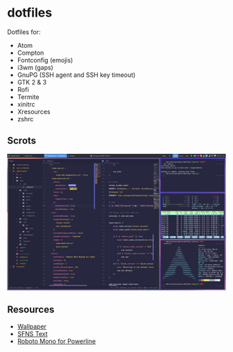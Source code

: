 # dotfiles

Dotfiles for:

-   Atom
-   Compton
-   Fontconfig (emojis)
-   i3wm (gaps)
-   GnuPG (SSH agent and SSH key timeout)
-   GTK 2 & 3
-   Rofi
-   Termite
-   xinitrc
-   Xresources
-   zshrc

## Scrots
![Terminal htop, ls -lah](scrot.png)

## Resources
-   [Wallpaper](<https://dribbble.com/shots/3847300-Accidental-Wallpaper/attachments/871699>)
-   [SFNS Text](<https://github.com/supermarin/YosemiteSanFranciscoFont/tree/master/Text%20Face%20(alternate%29>)
-   [Roboto Mono for Powerline](<https://github.com/powerline/fonts/tree/master/RobotoMono>)
